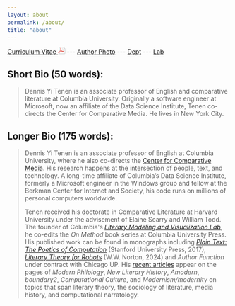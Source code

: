 ```yaml
---
layout: about
permalink: /about/
title: "about"
---
```


[Curriculum Vitae <img src="../public/pdf.png" />][5] --- [Author Photo][6] --- [Dept][7] ---
[Lab][8]

## Short Bio (50 words):

> Dennis Yi Tenen is an associate professor of English and comparative literature at Columbia
University. Originally a software engineer at Microsoft, now an affiliate of the Data Science
Institute, Tenen co-directs the Center for Comparative Media. He lives in New York City.

## Longer Bio (175 words):

>  Dennis Yi Tenen is an associate professor of English at Columbia University, where he also
> co-directs the [Center for Comparative Media][12]. His research happens at the intersection of
> people, text, and technology. A long-time affiliate of Columbia’s Data Science Institute,
> formerly a Microsoft engineer in the Windows group and fellow at the Berkman Center for
> Internet and Society, his code runs on millions of personal computers worldwide.
>
> Tenen received his doctorate in Comparative Literature at Harvard University under the
> advisement of Elaine Scarry and William Todd. The founder of Columbia's [*Literary Modeling and
> Visualization Lab*][8], he co-edits the *On Method* book series at Columbia University Press.
> His published work can be found in monographs including [*Plain Text: The Poetics of
> Computation*][3] (Stanford University Press, 2017), [*Literary Theory for Robots*][11] (W.W.
> Norton, 2024) and *Author Function* under contract with Chicago UP. His [recent articles][22]
> appear on the pages of *Modern Philology*, *New Literary History*, *Amodern*, *boundary2*,
> *Computational Culture*, and *Modernism/modernity* on topics that span literary theory, the
> sociology of literature, media history, and computational narratology.

[1]: http://english.columbia.edu
[2]: http://datascience.columbia.edu/new-media
[3]: http://www.sup.org/books/title/?id=26821
[4]: http://xpmethod.plaintext.in
[5]: https://github.com/denten/denten.github.io/raw/master/_includes/CV/imprints/denten-CV.pdf
[6]: https://github.com/denten/denten.github.io/blob/master/public/denten-profile-photo.jpg
[7]: http://english.columbia.edu/people/profile/453
[8]: http://xpmethod.columbia.edu/
[11]: https://wwnorton.com/books/9780393882186
[12]: https://comparativemedia.columbia.edu/
[22]: https://academiccommons.columbia.edu/search?f%5Bauthor_ssim%5D%5B%5D=Tenen%2C+Dennis
